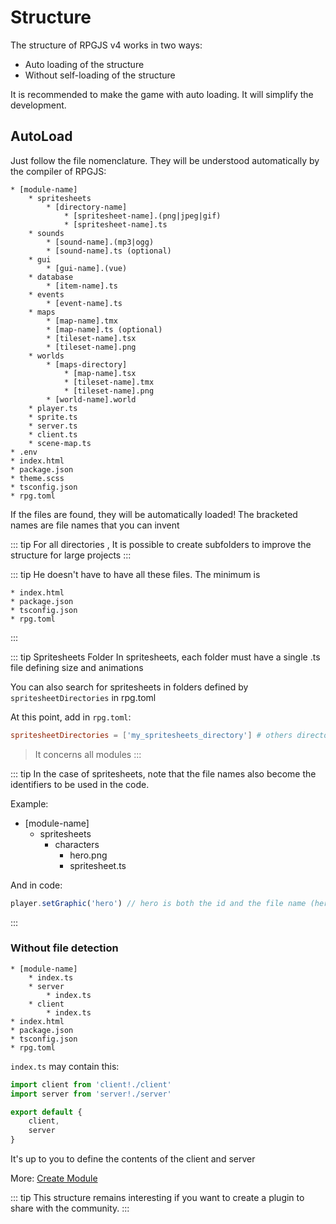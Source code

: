 # Structure

The structure of RPGJS v4 works in two ways:
- Auto loading of the structure
- Without self-loading of the structure

It is recommended to make the game with auto loading. It will simplify the development.

## AutoLoad

Just follow the file nomenclature. They will be understood automatically by the compiler of RPGJS:

```
* [module-name]
    * spritesheets
        * [directory-name]
            * [spritesheet-name].(png|jpeg|gif)
            * [spritesheet-name].ts
    * sounds
        * [sound-name].(mp3|ogg)
        * [sound-name].ts (optional)
    * gui
        * [gui-name].(vue)
    * database
        * [item-name].ts
    * events
        * [event-name].ts
    * maps
        * [map-name].tmx
        * [map-name].ts (optional)
        * [tileset-name].tsx
        * [tileset-name].png
    * worlds
        * [maps-directory]
            * [map-name].tsx
            * [tileset-name].tmx
            * [tileset-name].png
        * [world-name].world
    * player.ts
    * sprite.ts
    * server.ts
    * client.ts
    * scene-map.ts
* .env
* index.html
* package.json
* theme.scss
* tsconfig.json
* rpg.toml
```

If the files are found, they will be automatically loaded! The bracketed names are file names that you can invent

::: tip
For all directories , It is possible to create subfolders to improve the structure for large projects
:::

::: tip
He doesn't have to have all these files. The minimum is

```
* index.html
* package.json
* tsconfig.json
* rpg.toml
```
:::


::: tip Spritesheets Folder
In spritesheets, each folder must have a single .ts file defining size and animations

You can also search for spritesheets in folders defined by `spritesheetDirectories` in rpg.toml

At this point, add in `rpg.toml`:

```toml
spritesheetDirectories = ['my_spritesheets_directory'] # others directories
```

> It concerns all modules
:::

::: tip
In the case of spritesheets, note that the file names also become the identifiers to be used in the code.

Example:

* [module-name]
    * spritesheets
        * characters
            * hero.png
            * spritesheet.ts

And in code:

```ts
player.setGraphic('hero') // hero is both the id and the file name (hero.png)
```
:::

### Without file detection

```
* [module-name]
    * index.ts
    * server
        * index.ts
    * client
        * index.ts
* index.html
* package.json
* tsconfig.json
* rpg.toml
```

`index.ts` may contain this:

```ts
import client from 'client!./client'
import server from 'server!./server'

export default {
    client,
    server
}
```

It's up to you to define the contents of the client and server

More: [Create Module](/guide/create-module.html)

::: tip
This structure remains interesting if you want to create a plugin to share with the community.
:::
